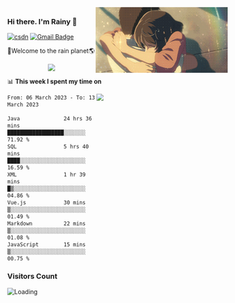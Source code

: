 <img  align='right' height="150" src="https://github.com/LikeRainDay/LikeRainDay/blob/master/pic/img_rain_1.gif?raw=true">



### Hi there. I'm Rainy :lemon:

[![csdn](https://img.shields.io/badge/-csdn-c14438?style=flat-square&logo=c&logoColor=white)](https://blog.csdn.net/qq_15807167)
[![Gmail Badge](https://img.shields.io/badge/-gmail-c14438?style=flat-square&logo=Gmail&logoColor=white&link=mailto:houshuai0816@gmail.com)](mailto:houshuai0816@gmail.com)

🚀Welcome to the rain planet🌎

<center>
<img align='center'  src="https://source.unsplash.com/random/1200x600">
</center>

📊 **This week I spent my time on**

<img align='right'   width="300" src="https://github-readme-stats.vercel.app/api?username=LikeRainDay&show_icons=true&title_color=fff&icon_color=79ff97&text_color=9f9f9f&bg_color=151515&count_private=true">

<!--START_SECTION:waka-->

```text
From: 06 March 2023 - To: 13 March 2023

Java              24 hrs 36 mins  ██████████████████░░░░░░░   71.92 %
SQL               5 hrs 40 mins   ████░░░░░░░░░░░░░░░░░░░░░   16.59 %
XML               1 hr 39 mins    █▒░░░░░░░░░░░░░░░░░░░░░░░   04.86 %
Vue.js            30 mins         ▒░░░░░░░░░░░░░░░░░░░░░░░░   01.49 %
Markdown          22 mins         ▒░░░░░░░░░░░░░░░░░░░░░░░░   01.08 %
JavaScript        15 mins         ▒░░░░░░░░░░░░░░░░░░░░░░░░   00.75 %
```

<!--END_SECTION:waka-->

### Visitors Count
<img align="left" src = "https://profile-counter.glitch.me/LikeRainDay/count.svg" alt ="Loading">
